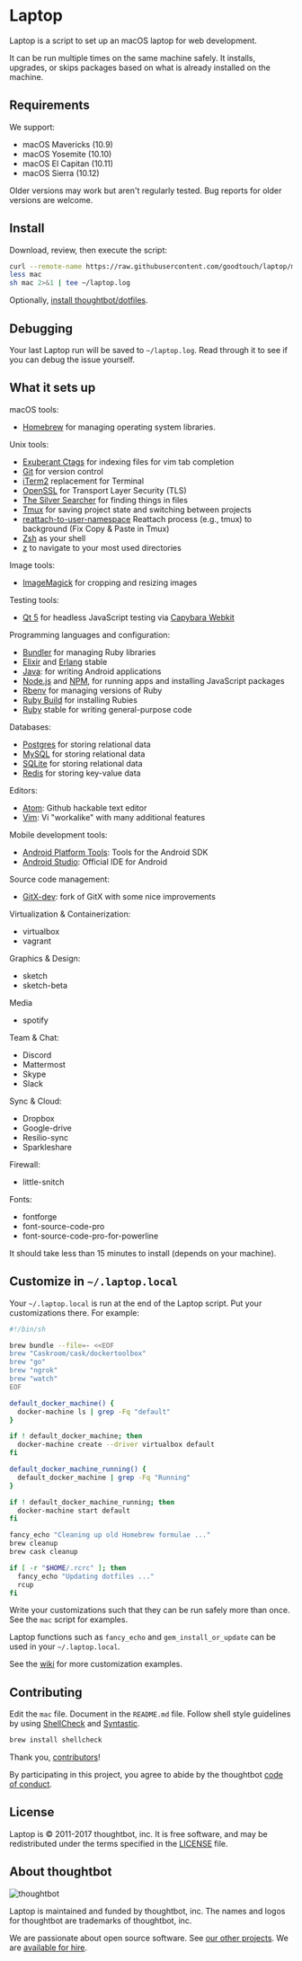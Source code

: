 Laptop
======

Laptop is a script to set up an macOS laptop for web development.

It can be run multiple times on the same machine safely.
It installs, upgrades, or skips packages
based on what is already installed on the machine.

Requirements
------------

We support:

* macOS Mavericks (10.9)
* macOS Yosemite (10.10)
* macOS El Capitan (10.11)
* macOS Sierra (10.12)

Older versions may work but aren't regularly tested. Bug reports for older
versions are welcome.

Install
-------

Download, review, then execute the script:

```sh
curl --remote-name https://raw.githubusercontent.com/goodtouch/laptop/master/mac
less mac
sh mac 2>&1 | tee ~/laptop.log
```

Optionally, [install thoughtbot/dotfiles][dotfiles].

[dotfiles]: https://github.com/thoughtbot/dotfiles#install

Debugging
---------

Your last Laptop run will be saved to `~/laptop.log`.
Read through it to see if you can debug the issue yourself.

What it sets up
---------------

macOS tools:

* [Homebrew] for managing operating system libraries.

[Homebrew]: http://brew.sh/

Unix tools:

* [Exuberant Ctags] for indexing files for vim tab completion
* [Git] for version control
* [iTerm2] replacement for Terminal
* [OpenSSL] for Transport Layer Security (TLS)
* [The Silver Searcher] for finding things in files
* [Tmux] for saving project state and switching between projects
* [reattach-to-user-namespace] Reattach process (e.g., tmux) to background (Fix Copy & Paste in Tmux)
* [Zsh] as your shell
* [z] to navigate to your most used directories

[Exuberant Ctags]: http://ctags.sourceforge.net/
[Git]: https://git-scm.com/
[iTerm2]: https://www.iterm2.com/
[OpenSSL]: https://www.openssl.org/
[The Silver Searcher]: https://github.com/ggreer/the_silver_searcher
[Tmux]: http://tmux.github.io/
[reattach-to-user-namespace]: https://github.com/ChrisJohnsen/tmux-MacOSX-pasteboard
[Zsh]: http://www.zsh.org/
[z]: https://github.com/rupa/z

Image tools:

* [ImageMagick] for cropping and resizing images

Testing tools:

* [Qt 5] for headless JavaScript testing via [Capybara Webkit]

[Qt 5]: http://qt-project.org/
[Capybara Webkit]: https://github.com/thoughtbot/capybara-webkit

Programming languages and configuration:

* [Bundler] for managing Ruby libraries
* [Elixir] and [Erlang] stable
* [Java]: for writing Android applications
* [Node.js] and [NPM], for running apps and installing JavaScript packages
* [Rbenv] for managing versions of Ruby
* [Ruby Build] for installing Rubies
* [Ruby] stable for writing general-purpose code

[Bundler]: http://bundler.io/
[ImageMagick]: http://www.imagemagick.org/
[Node.js]: http://nodejs.org/
[NPM]: https://www.npmjs.org/
[Rbenv]: https://github.com/sstephenson/rbenv
[Ruby Build]: https://github.com/sstephenson/ruby-build
[Ruby]: https://www.ruby-lang.org/en/
[Elixir]: http://elixir-lang.org/
[Erlang]: https://www.erlang.org/
[Java]: http://www.oracle.com/technetwork/java/

Databases:

* [Postgres] for storing relational data
* [MySQL] for storing relational data
* [SQLite] for storing relational data
* [Redis] for storing key-value data

[Postgres]: http://www.postgresql.org/
[MySQL]: https://www.mysql.com/
[SQLite]: https://www.sqlite.org
[Redis]: http://redis.io/

Editors:

* [Atom]: Github hackable text editor
* [Vim]: Vi "workalike" with many additional features

[Atom]: https://atom.io/
[Vim]: http://www.vim.org/

Mobile development tools:

* [Android Platform Tools]: Tools for the Android SDK
* [Android Studio]: Official IDE for Android

[Android Platform Tools]: https://developer.android.com/sdk
[Android Studio]: https://developer.android.com/studio/index.html

Source code management:

* [GitX-dev]: fork of GitX with some nice improvements

[GitX-dev]: https://rowanj.github.io/gitx/

Virtualization & Containerization:

* virtualbox
* vagrant

Graphics & Design:

* sketch
* sketch-beta

Media

* spotify

Team & Chat:

* Discord
* Mattermost
* Skype
* Slack

Sync & Cloud:

* Dropbox
* Google-drive
* Resilio-sync
* Sparkleshare

Firewall:

* little-snitch

Fonts:

* fontforge
* font-source-code-pro
* font-source-code-pro-for-powerline

It should take less than 15 minutes to install (depends on your machine).

Customize in `~/.laptop.local`
------------------------------

Your `~/.laptop.local` is run at the end of the Laptop script.
Put your customizations there.
For example:

```sh
#!/bin/sh

brew bundle --file=- <<EOF
brew "Caskroom/cask/dockertoolbox"
brew "go"
brew "ngrok"
brew "watch"
EOF

default_docker_machine() {
  docker-machine ls | grep -Fq "default"
}

if ! default_docker_machine; then
  docker-machine create --driver virtualbox default
fi

default_docker_machine_running() {
  default_docker_machine | grep -Fq "Running"
}

if ! default_docker_machine_running; then
  docker-machine start default
fi

fancy_echo "Cleaning up old Homebrew formulae ..."
brew cleanup
brew cask cleanup

if [ -r "$HOME/.rcrc" ]; then
  fancy_echo "Updating dotfiles ..."
  rcup
fi
```

Write your customizations such that they can be run safely more than once.
See the `mac` script for examples.

Laptop functions such as `fancy_echo` and
`gem_install_or_update`
can be used in your `~/.laptop.local`.

See the [wiki](https://github.com/thoughtbot/laptop/wiki)
for more customization examples.

Contributing
------------

Edit the `mac` file.
Document in the `README.md` file.
Follow shell style guidelines by using [ShellCheck] and [Syntastic].

```sh
brew install shellcheck
```

[ShellCheck]: http://www.shellcheck.net/about.html
[Syntastic]: https://github.com/scrooloose/syntastic

Thank you, [contributors]!

[contributors]: https://github.com/thoughtbot/laptop/graphs/contributors

By participating in this project,
you agree to abide by the thoughtbot [code of conduct].

[code of conduct]: https://thoughtbot.com/open-source-code-of-conduct

License
-------

Laptop is © 2011-2017 thoughtbot, inc.
It is free software,
and may be redistributed under the terms specified in the [LICENSE] file.

[LICENSE]: LICENSE

About thoughtbot
----------------

![thoughtbot](https://thoughtbot.com/logo.png)

Laptop is maintained and funded by thoughtbot, inc.
The names and logos for thoughtbot are trademarks of thoughtbot, inc.

We are passionate about open source software.
See [our other projects][community].
We are [available for hire][hire].

[community]: https://thoughtbot.com/community?utm_source=github
[hire]: https://thoughtbot.com?utm_source=github

